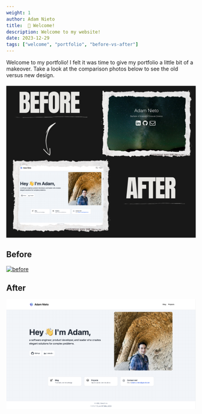 ```yaml
---
weight: 1
author: Adam Nieto
title:  🥳 Welcome!
description: Welcome to my website! 
date: 2023-12-29
tags: ["welcome", "portfolio", "before-vs-after"]
---
```


Welcome to my portfolio! I felt it was time to give my portfolio a little bit of a makeover. Take a look at the comparison photos below to see the old versus new design.

####

[![before-vs-after](./cover.png)](./cover.png)

####

## Before

[![before](./before.png)](./before.png)

####

## After

[![after](./after.png)](./after.png)